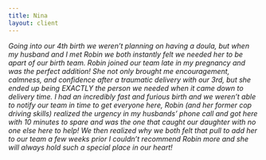 ```yaml
---
title: Nina
layout: client
---
```


*Going into our 4th birth we weren’t planning on having a doula, but when my husband and I met Robin we both instantly felt we needed her to be apart of our birth team. Robin joined our team late in my pregnancy and was the perfect addition! She not only brought me encouragement, calmness, and confidence after a traumatic delivery with our 3rd, but she ended up being EXACTLY the person we needed when it came down to delivery time. I had an incredibly fast and furious birth and we weren’t able to notify our team in time to get everyone here, Robin (and her former cop driving skills) realized the urgency in my husbands’ phone call and got here with 10 minutes to spare and was the one that caught our daughter with no one else here to help! We then realized why we both felt that pull to add her to our team a few weeks prior I couldn’t recommend Robin more and she will always hold such a special place in our heart!*